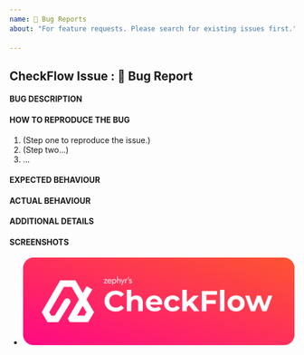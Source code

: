 ```yaml
---
name: 🐞 Bug Reports
about: "For feature requests. Please search for existing issues first."

---
```


## CheckFlow Issue : 🐞 Bug Report

<!-- Provide a brief summary of the bug. -->
#### BUG DESCRIPTION


#### HOW TO REPRODUCE THE BUG

1. (Step one to reproduce the issue.)
2. (Step two...)
3. ...

<!-- Describe what you expected to happen. -->
#### EXPECTED BEHAVIOUR


<!-- Describe what actually happened. -->
#### ACTUAL BEHAVIOUR


<!-- Provide any additional details or context which might be helpful. -->
#### ADDITIONAL DETAILS


<!-- If applicable, add screenshots to help explain your problem. -->
#### SCREENSHOTS

- ![Screenshot](../../images/full_logo.png)
